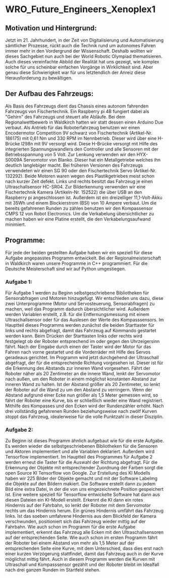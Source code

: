 # WRO_Future_Engineers_Xenoplex1

## Motivation und Hintergrund:
Jetzt im 21. Jahrhundert, in der Zeit von Digitalisierung und Automatisierung sämtlicher Prozesse, rückt auch die Technik rund um autonomes Fahren immer mehr in den Vordergrund der Wissenschaft. Deshalb wollten wir dieses Sachgebiet nun auch bei der World Robotic Olympiad thematisieren. Auch dieses vereinfachte Abbild der Realität hat uns gezeigt, wie komplex solche für uns scheinbar einfachen Vorgänge in Wirklichkeit sind. Aber genau diese Schwierigkeit war für uns letztendlich der Anreiz diese Herausforderung zu bewältigen.

## Der Aufbau des Fahrzeugs: 
Als Basis des Fahrzeugs dient das Chassis eines autonom fahrenden Fahrzeugs von Fischertechnik. Ein Raspberry pi 4B fungiert dabei als "Gehirn" des Fahrzeugs und steuert alle Abläufe. Bei dem Regionalwettbewerb in Waldkirch hatten wir statt dessen einen Arduino Due verbaut. Als Antrieb für das Roboterfahrzeug benutzen wir einen Encodermotor Competition 9V schwarz von Fischertechnik (Artikel-Nr. 186175) mit 0,61 Nm und 330 RPM im Nennbetrieb. Dieser wird über eine H-Brücke l298n mit 9V versorgt wird. Diese H-Brücke versorgt mit Hilfe des integrierten Spannungswandlers den Controller und alle Sensoren mit der Betriebsspannung von 5 Volt. Zur Lenkung verwenden wir den HYX-S0009A Servomotor von Blanko. Dieser hat ein Metallgetriebe welches ihn deutlich langlebiger macht. Bei früheren Versionen des Fahrzeugs verwendeten wir einen SG 90 oder den Fischertechnik Servo (Artikel-Nr. 132292). Beide Motoren waren wegen des Plastikgetriebes meist schon nach kurzer Zeit defekt. Links und rechts besitzt das Fahrzeug je einen Ultraschallsensor HC-SR04. Zur Bilderkennung verwenden wir eine Fischertechnik Kamera (Artikeln-Nr. 152522) die über USB an den Raspberry pi angeschlossen ist. Außerdem ist ein dreizelliger 11,1-Volt-Akku mit 35Wh und einem Blockierstrom (BSI) von 10 Ampere verbaut. Um die bereits gefahrenen Runden zu zählen benutzen wir den Kompassensor CMPS 12 von Robot Electronics. Um die Verkabelung übersichtlicher zu machen haben wir eine Platine erstellt, die den Verkabelungsaufwand minimiert.

## Programme:
Für jede der beiden gestellten Aufgabe haben wir ein speziell für diese Aufgabe angepasstes Programm entwickelt. Bei der Regionalmeisterschaft in Waldkirch waren unsere Programme in C++ programmiert. Für die Deutsche Meisterschaft sind wir auf Python umgestiegen.
### Aufgabe 1:
Für Aufgabe 1 werden zu Beginn selbstgeschriebene Bibliotheken für Sensorabfragen und Motoren hinzugefügt. Wir entschieden uns dazu, diese zwei Unterprogramme (Motor und Servosteuerung, Sensorabfragen) zu machen, weil das Programm dadurch übersichtlicher wird. Außerdem werden Variablen erstellt, z.B. für die Entfernungsmessung mit einem Ultraschallsensor oder für das Auslesen der Werte des Kompasssensors. Im Hauptteil dieses Programms werden zunächst die beiden Starttaster für links und rechts abgefragt, damit das Fahrzeug auf Kommando gestartet werden kann. Beim Drücken der Starttasten links oder rechts wird festgelegt ob der Roboter entsprechend im oder gegen den Uhrzeigersinn fährt. Nach der Eingabe durch einen der Taster wird der Motor für das Fahren nach vorne gestartet und die Vorderräder mit Hilfe des Servos geradeaus gerichtet. Im Programm wird jetzt durchgehend der Ultraschall abgefragt, der für die entsprechende Richtung vorgesehen ist. Dieser ist für die Erkennung des Abstands zur inneren Wand vorgesehen. Fährt der Roboter näher als 20 Zentimeter an die innere Wand, lenkt der Servomotor nach außen, um den Roboter in einem möglichst konstanten Abstand zur inneren Wand zu halten. Ist der Abstand größer als 20 Zentimeter, so lenkt der Roboter auf die Wand zu um den Abstand zu verringern. Wenn der Abstand aufgrund einer Ecke nun größer als 1,5 Meter gemessen wird, so fährt der Roboter eine Kurve, bis er schließlich wieder eine Wand registriert. Mithilfe des Kompasses und den Ecken wird der Rundenzähler erhöht. Nach drei vollständig gefahrenen Runden beziehungsweise nach zwölf Kurven stoppt das Fahrzeug, idealerweise für die volle Punktzahl in dieser Disziplin.
### Aufgabe 2:
Zu Beginn ist dieses Programm ähnlich aufgebaut wie für die erste Aufgabe. Es werden wieder die selbstgeschriebenen Bibliotheken für die Sensoren und Aktoren implementiert und alle Variablen deklariert. Außerdem wird Tensorflow implementiert. Im Hauptteil des Programmes für Aufgabe 2 werden erneut die Taster für die Auswahl der Richtung abgefragt. Für die Erkennung der Objekte mit entsprechender Zuordnung der Farben sorgt die open Source KI Tensorflow von Google. Zur Erstellung des KI Modells haben wir 225 Bilder der Objekte gemacht und mit der Software Labelmg die Objekte auf den Bildern makiert. Die Software erstellt dann zu jedem Bild eine extra Datei, in der die von uns eingezeichnete Position gespeichert ist. Eine weitere speziell für Tensorflow entwickelte Software hat dann aus diesen Dateien ein KI-Modell erstellt. Erkennt die KI dann ein rotes Hindernis auf der Fahrbahn, so lenkt der Roboter mit dem Servomotor rechts um das Hindernis herum. Ein grünes Hindernis umfährt das Fahrzeug links. Ist das soeben umfahrene Hindernis aus dem Blickfeld der Kamera verschwunden, positioniert sich das Fahrzeug wieder mittig auf der Fahrbahn. Wie auch schon im Programm für die erste Aufgabe implementiert, erkennt das Fahrzeug alle Ecken mit den Ultraschallsensoren auf der entsprechenden Seite. Wie auch schon im ersten Programm fährt der Roboter bei einem Abstand von mehr als 1,5 Meter auf der entsprechenden Seite eine Kurve, mit dem Unterschied, dass dies erst nach einer kurzen Verzögerung stattfindet, damit das Fahrzeug auch in der Kurve möglichst mittig fährt. Auch in diesem Programm werden die Kurven mit Ultraschall und Kompasssensor gezählt und der Roboter bleibt im Idealfall nach drei ganzen Runden im Startfeld stehen.

